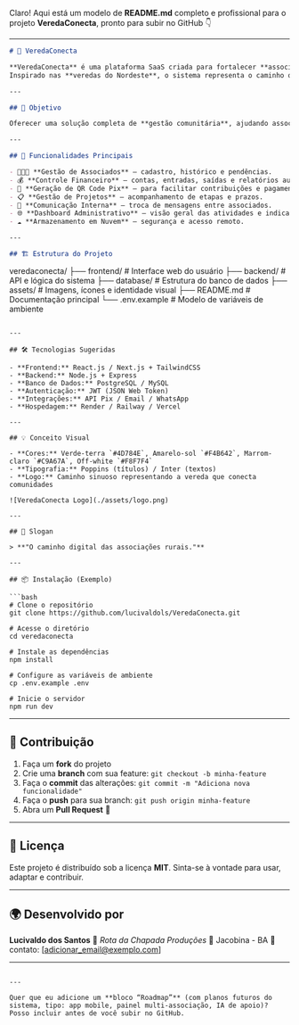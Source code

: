 Claro! Aqui está um modelo de **README.md** completo e profissional para o projeto **VeredaConecta**, pronto para subir no GitHub 👇

---

```markdown
# 🌾 VeredaConecta

**VeredaConecta** é uma plataforma SaaS criada para fortalecer **associações rurais e comunitárias**, conectando pessoas, projetos e informações em um ambiente digital simples e acessível.  
Inspirado nas **veredas do Nordeste**, o sistema representa o caminho que une comunidades e saberes através da tecnologia.

---

## 🚀 Objetivo

Oferecer uma solução completa de **gestão comunitária**, ajudando associações a organizarem seus dados, projetos e recursos com transparência e autonomia.

---

## 🧩 Funcionalidades Principais

- 🧑‍🤝‍🧑 **Gestão de Associados** – cadastro, histórico e pendências.  
- 💰 **Controle Financeiro** – contas, entradas, saídas e relatórios automáticos.  
- 🧾 **Geração de QR Code Pix** – para facilitar contribuições e pagamentos.  
- 📋 **Gestão de Projetos** – acompanhamento de etapas e prazos.  
- 💬 **Comunicação Interna** – troca de mensagens entre associados.  
- 🌐 **Dashboard Administrativo** – visão geral das atividades e indicadores.  
- ☁️ **Armazenamento em Nuvem** – segurança e acesso remoto.  

---

## 🏗️ Estrutura do Projeto

```

veredaconecta/
├── frontend/        # Interface web do usuário
├── backend/         # API e lógica do sistema
├── database/        # Estrutura do banco de dados
├── assets/          # Imagens, ícones e identidade visual
├── README.md        # Documentação principal
└── .env.example     # Modelo de variáveis de ambiente

````

---

## 🛠️ Tecnologias Sugeridas

- **Frontend:** React.js / Next.js + TailwindCSS  
- **Backend:** Node.js + Express  
- **Banco de Dados:** PostgreSQL / MySQL  
- **Autenticação:** JWT (JSON Web Token)  
- **Integrações:** API Pix / Email / WhatsApp  
- **Hospedagem:** Render / Railway / Vercel  

---

## 💡 Conceito Visual

- **Cores:** Verde-terra `#4D784E`, Amarelo-sol `#F4B642`, Marrom-claro `#C9A67A`, Off-white `#F8F7F4`  
- **Tipografia:** Poppins (títulos) / Inter (textos)  
- **Logo:** Caminho sinuoso representando a vereda que conecta comunidades  

![VeredaConecta Logo](./assets/logo.png)

---

## 🧭 Slogan

> **"O caminho digital das associações rurais."**

---

## 📦 Instalação (Exemplo)

```bash
# Clone o repositório
git clone https://github.com/lucivaldols/VeredaConecta.git

# Acesse o diretório
cd veredaconecta

# Instale as dependências
npm install

# Configure as variáveis de ambiente
cp .env.example .env

# Inicie o servidor
npm run dev
````

---

## 🤝 Contribuição

1. Faça um **fork** do projeto
2. Crie uma **branch** com sua feature:
   `git checkout -b minha-feature`
3. Faça o **commit** das alterações:
   `git commit -m "Adiciona nova funcionalidade"`
4. Faça o **push** para sua branch:
   `git push origin minha-feature`
5. Abra um **Pull Request** 🚀

---

## 📜 Licença

Este projeto é distribuído sob a licença **MIT**.
Sinta-se à vontade para usar, adaptar e contribuir.

---

## 🌍 Desenvolvido por

**Lucivaldo dos Santos**
🎥 *Rota da Chapada Produções*
📍 Jacobina - BA
📧 contato: [[adicionar_email@exemplo.com](mailto:adicionar_email@exemplo.com)]

---

```

---

Quer que eu adicione um **bloco “Roadmap”** (com planos futuros do sistema, tipo: app mobile, painel multi-associação, IA de apoio)?  
Posso incluir antes de você subir no GitHub.
```
